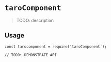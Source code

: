 # `taroComponent`

> TODO: description

## Usage

```
const tarocomponent = require('taroComponent');

// TODO: DEMONSTRATE API
```
